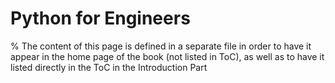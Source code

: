 # Python for Engineers

% The content of this page is defined in a separate file in order to have it appear in the home page of the book (not listed in ToC), as well as to have it listed directly in the ToC in the Introduction Part

```{include} ./intro_text.md
```